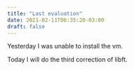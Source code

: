 ```yaml
---
title: "Last evaluation"
date: 2021-02-11T06:35:20-03:00
draft: false
---
```


Yesterday I was unable to install the vm.

Today I will do the third correction of libft.
